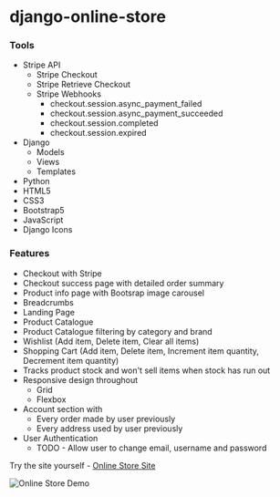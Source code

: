 # django-online-store
### Tools
- Stripe API
  - Stripe Checkout
  - Stripe Retrieve Checkout
  - Stripe Webhooks
    - checkout.session.async_payment_failed
    - checkout.session.async_payment_succeeded
    - checkout.session.completed
    - checkout.session.expired  
- Django
  - Models
  - Views
  - Templates
- Python
- HTML5
- CSS3
- Bootstrap5
- JavaScript
- Django Icons

### Features
- Checkout with Stripe
- Checkout success page with detailed order summary
- Product info page with Bootsrap image carousel
- Breadcrumbs
- Landing Page
- Product Catalogue
- Product Catalogue filtering by category and brand
- Wishlist (Add item, Delete item, Clear all items)
- Shopping Cart (Add item, Delete item, Increment item quantity, Decrement item quantity)
- Tracks product stock and won't sell items when stock has run out
- Responsive design throughout
  - Grid
  - Flexbox
- Account section with 
  - Every order made by user previously
  - Every address used by user previously
- User Authentication
  - TODO - Allow user to change email, username and password 

Try the site yourself - [Online Store Site](https://quinnf.pythonanywhere.com/)

![Online Store Demo](online-store-demo.gif)
